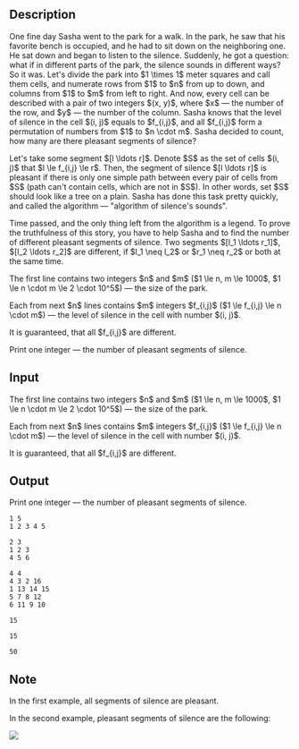 ## Description

<div><p>One fine day Sasha went to the park for a walk. In the park, he saw that his favorite bench is occupied, and he had to sit down on the neighboring one. He sat down and began to listen to the silence. Suddenly, he got a question: what if in different parts of the park, the silence sounds in different ways? So it was. Let's divide the park into $1 \times 1$ meter squares and call them <span class="tex-font-style-it">cells</span>, and numerate rows from $1$ to $n$ from up to down, and columns from $1$ to $m$ from left to right. And now, every cell can be described with a pair of two integers $(x, y)$, where $x$&nbsp;— the number of the row, and $y$&nbsp;— the number of the column. Sasha knows that the level of silence in the cell $(i, j)$ equals to $f_{i,j}$, and all $f_{i,j}$ form a permutation of numbers from $1$ to $n \cdot m$. Sasha decided to count, how many are there <span class="tex-font-style-it">pleasant</span> segments of silence?</p><p>Let's take some segment $[l \ldots r]$. Denote $S$ as the set of cells $(i, j)$ that $l \le f_{i,j} \le r$. Then, the segment of silence $[l \ldots r]$ is <span class="tex-font-style-it">pleasant</span> if there is only <span class="tex-font-style-bf">one simple</span> path between every pair of cells from $S$ (path can't contain cells, which are not in $S$). In other words, set $S$ should look like a tree on a plain. Sasha has done this task pretty quickly, and called the algorithm&nbsp;— "algorithm of silence's sounds".</p><p>Time passed, and the only thing left from the algorithm is a legend. To prove the truthfulness of this story, you have to help Sasha and to find the number of <span class="tex-font-style-bf">different</span> <span class="tex-font-style-it">pleasant</span> segments of silence. Two segments $[l_1 \ldots r_1]$, $[l_2 \ldots r_2]$ are different, if $l_1 \neq l_2$ or $r_1 \neq r_2$ or both at the same time.</p></div><div class="input-specification"><p>The first line contains two integers $n$ and $m$ ($1 \le n, m \le 1000$, $1 \le n \cdot m \le 2 \cdot 10^5$)&nbsp;— the size of the park.</p><p>Each from next $n$ lines contains $m$ integers $f_{i,j}$ ($1 \le f_{i,j} \le n \cdot m$)&nbsp;— the level of silence in the cell with number $(i, j)$.</p><p>It is guaranteed, that all $f_{i,j}$ are different.</p></div><div class="output-specification"><p>Print one integer&nbsp;— the number of <span class="tex-font-style-it">pleasant</span> segments of silence.</p></div>

## Input

<p>The first line contains two integers $n$ and $m$ ($1 \le n, m \le 1000$, $1 \le n \cdot m \le 2 \cdot 10^5$)&nbsp;— the size of the park.</p><p>Each from next $n$ lines contains $m$ integers $f_{i,j}$ ($1 \le f_{i,j} \le n \cdot m$)&nbsp;— the level of silence in the cell with number $(i, j)$.</p><p>It is guaranteed, that all $f_{i,j}$ are different.</p>

## Output

<p>Print one integer&nbsp;— the number of <span class="tex-font-style-it">pleasant</span> segments of silence.</p>





```input1
1 5
1 2 3 4 5

```




```input2
2 3
1 2 3
4 5 6

```




```input3
4 4
4 3 2 16
1 13 14 15
5 7 8 12
6 11 9 10

```




```output1
15
```




```output2
15
```




```output3
50
```



## Note

<p>In the first example, all segments of silence are <span class="tex-font-style-it">pleasant</span>.</p><p>In the second example, <span class="tex-font-style-it">pleasant</span> segments of silence are the following:</p><p><img class="tex-graphics" src="file://0T2pH6vi.png" style="max-width: 100.0%;max-height: 100.0%;"></p>
